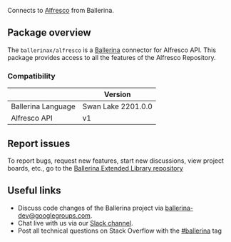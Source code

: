Connects to [Alfresco](https://docs.alfresco.com/content-services/latest/develop/rest-api-guide/) from Ballerina.

## Package overview
The `ballerinax/alfresco` is a [Ballerina](https://ballerina.io/) connector for Alfresco API. This package provides access to all the features of the Alfresco Repository.

### Compatibility
|                    | Version          |
|--------------------|------------------|
| Ballerina Language | Swan Lake 2201.0.0 |
| Alfresco API       | v1               |

## Report issues
To report bugs, request new features, start new discussions, view project boards, etc., go to the [Ballerina Extended Library repository](https://github.com/ballerina-platform/ballerina-extended-library)

## Useful links
- Discuss code changes of the Ballerina project via [ballerina-dev@googlegroups.com](mailto:ballerina-dev@googlegroups.com).
- Chat live with us via our [Slack channel](https://ballerina.io/community/slack/).
- Post all technical questions on Stack Overflow with the [#ballerina](https://stackoverflow.com/questions/tagged/ballerina) tag
